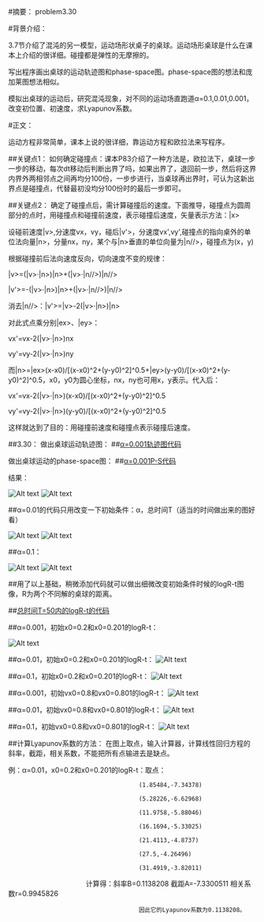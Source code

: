 #摘要：
problem3.30

#背景介绍：

3.7节介绍了混沌的另一模型，运动场形状桌子的桌球。运动场形桌球是什么在课本上介绍的很详细。碰撞都是弹性的无摩擦的。

写出程序画出桌球的运动轨迹图和phase-space图。phase-space图的想法和庞加莱图想法相似。

模拟出桌球的运动后，研究混沌现象，对不同的运动场直跑道α=0.1,0.01,0.001，改变初位置、初速度，求Lyapunov系数。

#正文：

运动方程非常简单，课本上说的很详细，靠运动方程和欧拉法来写程序。

##关键点1：
如何确定碰撞点：课本P83介绍了一种方法是，欧拉法下，桌球一步一步的移动，每次dt移动后判断出界了吗，如果出界了，退回前一步，然后将这界内界外两相邻点之间再均分100份，一步步进行，当桌球再出界时，可认为这新出界点是碰撞点，代替最初没均分100份时的最后一步即可。

##关键点2：
确定了碰撞点后，需计算碰撞后的速度。下面推导，碰撞点为圆周部分的点时，用碰撞点和碰撞前速度，表示碰撞后速度，矢量表示方法：|x>

设碰前速度|v>,分速度vx，vy，碰后|v'>，分速度vx',vy',碰撞点的指向桌外的单位法向量|n>，分量nx，ny，某个与|n>垂直的单位向量为|n//>，碰撞点为(x，y)

根据碰撞前后法向速度反向，切向速度不变的规律：

|v>=(|v>·|n>)|n>+(|v>·|n//>)|n//>

|v'>=-(|v>·|n>)|n>+(|v>·|n//>)|n//>

消去|n//>：|v'>=|v>-2(|v>·|n>)|n>

对此式点乘分别|ex>、|ey>：

vx'=vx-2(|v>·|n>)nx

vy'=vy-2(|v>·|n>)ny

而|n>=|ex>(x-x0)/[(x-x0)^2+(y-y0)^2]^0.5+|ey>(y-y0)/[(x-x0)^2+(y-y0)^2]^0.5，x0，y0为圆心坐标，nx，ny也可用x，y表示。代入后：

vx'=vx-2(|v>·|n>)(x-x0)/[(x-x0)^2+(y-y0)^2]^0.5

vy'=vy-2(|v>·|n>)(y-y0)/[(x-x0)^2+(y-y0)^2]^0.5

这样就达到了目的：用碰撞前速度和碰撞点表示碰撞后速度。

##3.30：
做出桌球运动轨迹图： 
##[α=0.001轨迹图代码](https://github.com/woshishuishuishuishui/compuational_physics_N2014301020042/blob/master/3.30a%3D0.001轨迹图.py)

做出桌球运动的phase-space图：
##[α=0.001P-S代码](https://github.com/woshishuishuishuishui/compuational_physics_N2014301020042/blob/master/3.30a%3D0.001PS图.py)

结果：

![Alt text](https://github.com/woshishuishuishuishui/compuational_physics_N2014301020042/blob/master/α%3D0.001，T%3D500轨迹图.png)
![Alt text](https://github.com/woshishuishuishuishui/compuational_physics_N2014301020042/blob/master/α%3D0.001，T%3D2000PS图.png)

##α=0.01的代码只用改变一下初始条件：α，总时间T（适当的时间做出来的图好看）

![Alt text](https://github.com/woshishuishuishuishui/compuational_physics_N2014301020042/blob/master/α%3D0.01，T%3D100轨迹图.png)
![Alt text](https://github.com/woshishuishuishuishui/compuational_physics_N2014301020042/blob/master/α%3D0.01，T%3D2000PS图.png)

##α=0.1：

![Alt text](https://github.com/woshishuishuishuishui/compuational_physics_N2014301020042/blob/master/α%3D0.1，T%3D500轨迹图.png)
![Alt text](https://github.com/woshishuishuishuishui/compuational_physics_N2014301020042/blob/master/α%3D0.1，T%3D1000PS图.png)

##用了以上基础，稍微添加代码就可以做出细微改变初始条件时候的logR-t图像，R为两个不同解的桌球的距离。

##[总时间T=50内的logR-t的代码](https://github.com/woshishuishuishuishui/compuational_physics_N2014301020042/blob/master/3.30求logR-t.py)

##α=0.001，初始x0=0.2和x0=0.201的logR-t：

![Alt text](https://github.com/woshishuishuishuishui/compuational_physics_N2014301020042/blob/master/α%3D0.001x0%3D0.201x0%3D0.2，T%3D50.png)

##α=0.01，初始x0=0.2和x0=0.201的logR-t：
![Alt text](https://github.com/woshishuishuishuishui/compuational_physics_N2014301020042/blob/master/α%3D0.01，x0%3D0.201，x0%3D0.2，T%3D50.png)

##α=0.1，初始x0=0.2和x0=0.201的logR-t：
![Alt text](https://github.com/woshishuishuishuishui/compuational_physics_N2014301020042/blob/master/α%3D0.1%2Cx0%3D0.201x0%3D0.2，T%3D50.png)

##α=0.001，初始vx0=0.8和vx0=0.801的logR-t：
![Alt text](https://github.com/woshishuishuishuishui/compuational_physics_N2014301020042/blob/master/α%3D0.001，vx0%3D0.8vx0%3D0.801，T%3D50.png)

##α=0.01，初始vx0=0.8和vx0=0.801的logR-t：
![Alt text](https://github.com/woshishuishuishuishui/compuational_physics_N2014301020042/blob/master/α%3D0.01，vx0%3D0.8vx0%3D0.801T%3D50.png)

##α=0.1，初始vx0=0.8和vx0=0.801的logR-t：
![Alt text](https://github.com/woshishuishuishuishui/compuational_physics_N2014301020042/blob/master/α%3D0.1vx0%3D0.8vx0%3D0.801T%3D50.png)

##计算Lyapunov系数的方法：
在图上取点，输入计算器，计算线性回归方程的斜率，截距，相关系数，不能把所有点输进去是缺点。

例：α=0.01，x0=0.2和x0=0.201的logR-t：取点：
                                        
                                         (1.85484,-7.34378)
                                         
                                         (5.28226,-6.62968)
                                         
                                         (11.9758,-5.88046)
                                         
                                         (16.1694,-5.33025)
                                         
                                         (21.4113,-4.8737)
                                         
                                         (27.5,-4.26496)
                                        
                                         (31.4919,-3.82011)
                                         
                                         计算得：斜率B=0.1138208 截距A=-7.3300511 相关系数r=0.9945826
                                         
                                         
                                         因此它的Lyapunov系数为0.1138208。

